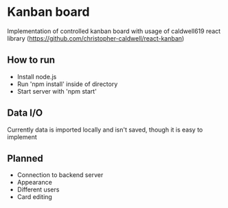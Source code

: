 # Kanban board

Implementation of controlled kanban board with usage of caldwell619 react library (https://github.com/christopher-caldwell/react-kanban)

## How to run

- Install node.js
- Run 'npm install' inside of directory
- Start server with 'npm start'

## Data I/O

Currently data is imported locally and isn't saved, though it is easy to implement

## Planned

- Connection to backend server
- Appearance
- Different users
- Card editing